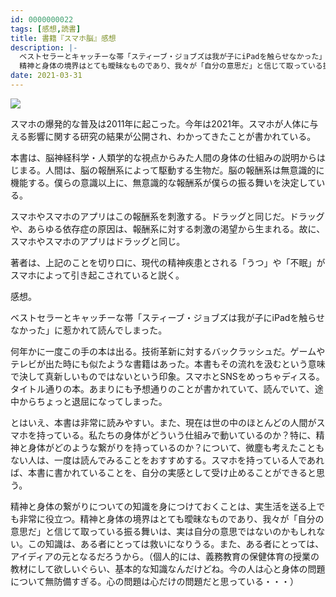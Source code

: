 ```yaml
---
id: 0000000022
tags: [感想,読書]
title: 書籍『スマホ脳』感想
description: |-
  ベストセラーとキャッチーな帯「スティーブ・ジョブズは我が子にiPadを触らせなかった」に惹かれて読んでしまった。
  精神と身体の境界はとても曖昧なものであり、我々が「自分の意思だ」と信じて取っている振る舞いは、実は自分の意思ではないのかもしれない。
date: 2021-03-31
---
```


<a href="https://www.amazon.co.jp/%E3%82%B9%E3%83%9E%E3%83%9B%E8%84%B3-%E6%96%B0%E6%BD%AE%E6%96%B0%E6%9B%B8-%E3%82%A2%E3%83%B3%E3%83%87%E3%82%B7%E3%83%A5%E3%83%BB%E3%83%8F%E3%83%B3%E3%82%BB%E3%83%B3/dp/4106108828?&linkCode=li2&tag=taito062507-22&linkId=09bf9f25798afef44525d70bbf6bce96&language=ja_JP&ref_=as_li_ss_il" target="_blank"><img border="0" src="//ws-fe.amazon-adsystem.com/widgets/q?_encoding=UTF8&ASIN=4106108828&Format=_SL160_&ID=AsinImage&MarketPlace=JP&ServiceVersion=20070822&WS=1&tag=taito062507-22&language=ja_JP" ></a><img src="https://ir-jp.amazon-adsystem.com/e/ir?t=taito062507-22&language=ja_JP&l=li2&o=9&a=4106108828" width="1" height="1" border="0" alt="" style="border:none !important; margin:0px !important;" />

スマホの爆発的な普及は2011年に起こった。今年は2021年。スマホが人体に与える影響に関する研究の結果が公開され、わかってきたことが書かれている。

本書は、脳神経科学・人類学的な視点からみた人間の身体の仕組みの説明からはじまる。人間は、脳の報酬系によって駆動する生物だ。脳の報酬系は無意識的に機能する。僕らの意識以上に、無意識的な報酬系が僕らの振る舞いを決定している。

スマホやスマホのアプリはこの報酬系を刺激する。ドラッグと同じだ。ドラッグや、あらゆる依存症の原因は、報酬系に対する刺激の渇望から生まれる。故に、スマホやスマホのアプリはドラッグと同じ。

著者は、上記のことを切り口に、現代の精神疾患とされる「うつ」や「不眠」がスマホによって引き起こされていると説く。

感想。

ベストセラーとキャッチーな帯「スティーブ・ジョブズは我が子にiPadを触らせなかった」に惹かれて読んでしまった。

何年かに一度この手の本は出る。技術革新に対するバックラッシュだ。ゲームやテレビが出た時にも似たような書籍はあった。本書もその流れを汲むという意味で決して真新しいものではないという印象。スマホとSNSをめっちゃディスる。タイトル通りの本。あまりにも予想通りのことが書かれていて、読んでいて、途中からちょっと退屈になってしまった。

とはいえ、本書は非常に読みやすい。また、現在は世の中のほとんどの人間がスマホを持っている。私たちの身体がどういう仕組みで動いているのか？特に、精神と身体がどのような繋がりを持っているのか？について、微塵も考えたこともない人は、一度は読んでみることをおすすめする。スマホを持っている人であれば、本書に書かれていることを、自分の実感として受け止めることができると思う。

精神と身体の繋がりについての知識を身につけておくことは、実生活を送る上でも非常に役立つ。精神と身体の境界はとても曖昧なものであり、我々が「自分の意思だ」と信じて取っている振る舞いは、実は自分の意思ではないのかもしれない。この知識は、ある者にとっては救いになりうる。また、ある者にとっては、アイディアの元となるだろうから。（個人的には、義務教育の保健体育の授業の教材にして欲しいぐらい、基本的な知識なんだけどね。今の人は心と身体の問題について無防備すぎる。心の問題は心だけの問題だと思っている・・・）
